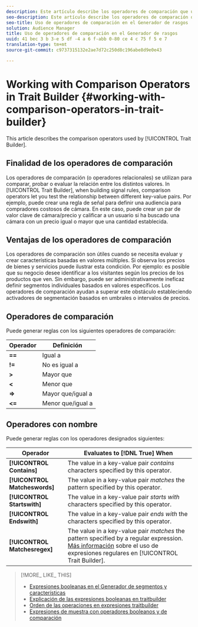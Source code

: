 ```yaml
---
description: Este artículo describe los operadores de comparación que utiliza el Generador de rasgos.
seo-description: Este artículo describe los operadores de comparación que utiliza el Generador de rasgos.
seo-title: Uso de operadores de comparación en el Generador de rasgos
solution: Audience Manager
title: Uso de operadores de comparación en el Generador de rasgos
uuid: 41 bec 3 b 3-e 5 df -4 a 6 f-abb 0-80 ce 4 c 75 f 5 e 7
translation-type: tm+mt
source-git-commit: c9737315132e2ae7d72c250d8c196abe8d9e0e43

---
```



# Working with Comparison Operators in Trait Builder {#working-with-comparison-operators-in-trait-builder}

This article describes the comparison operators used by [!UICONTROL Trait Builder].

## Finalidad de los operadores de comparación

<!-- c_tb_comparison_operators.xml -->

Los operadores de comparación (o operadores relacionales) se utilizan para comparar, probar o evaluar la relación entre los distintos valores. In [!UICONTROL Trait Builder], when building signal rules, comparison operators let you test the relationship between different key-value pairs. Por ejemplo, puede crear una regla de señal para definir una audiencia para compradores costosos de cámara. En este caso, puede crear un par de valor clave de cámara/precio y calificar a un usuario si ha buscado una cámara con un precio igual o mayor que una cantidad establecida.

## Ventajas de los operadores de comparación

Los operadores de comparación son útiles cuando se necesita evaluar y crear características basadas en valores múltiples. Si observa los precios de bienes y servicios puede ilustrar esta condición. Por ejemplo: es posible que su negocio desee identificar a los visitantes según los precios de los productos que ven. Sin embargo, puede ser administrativamente ineficaz definir segmentos individuales basados en valores específicos. Los operadores de comparación ayudan a superar este obstáculo estableciendo activadores de segmentación basados en umbrales o intervalos de precios.

## Operadores de comparación

Puede generar reglas con los siguientes operadores de comparación:

| Operador | Definición |
|---|---|
| **==** | Igual a |
| **!=** | No es igual a |
| **&gt;** | Mayor que |
| **&lt;** | Menor que |
| **=&gt;** | Mayor que/igual a |
| **&lt;=** | Menor que/igual a |

## Operadores con nombre

Puede generar reglas con los operadores designados siguientes:

| Operador | Evaluates to [!DNL True] When |
|---|---|
| **[!UICONTROL Contains]** | The value in a key-value pair *contains* characters specified by this operator. |
| **[!UICONTROL Matcheswords]** | The value in a key-value pair *matches* the pattern specified by this operator. |
| **[!UICONTROL Startswith]** | The value in a key-value pair *starts with* characters specified by this operator. |
| **[!UICONTROL Endswith]** | The value in a key-value pair *ends with* the characters specified by this operator. |
| **[!UICONTROL Matchesregex]** | The value in a key-value pair *matches* the pattern specified by a regular expression. [Más información](../../features/traits/trait-builder-regex.md) sobre el uso de expresiones regulares en [!UICONTROL Trait Builder]. |

>[!MORE_ LIKE_ THIS]
>
>* [Expresiones booleanas en el Generador de segmentos y características](../../reference/boolean-expressions-tsb.md)
>* [Explicación de las expresiones booleanas en traitbuilder](../../reference/boolean-expressions-tsb.md)
>* [Orden de las operaciones en expresiones traitbuilder](../../features/traits/trait-operator-precedence.md)
>* [Expresiones de muestra con operadores booleanos y de comparación](../../features/traits/trait-expression-samples.md)

